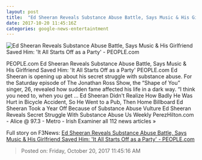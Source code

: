 ```yaml
---
layout: post
title:  "Ed Sheeran Reveals Substance Abuse Battle, Says Music & His Girlfriend Saved Him: 'It All Starts Off as a Party' - PEOPLE.com"
date: 2017-10-20 11:45:16Z
categories: google-news-entertaintment
---
```


![Ed Sheeran Reveals Substance Abuse Battle, Says Music & His Girlfriend Saved Him: 'It All Starts Off as a Party' - PEOPLE.com](http://peopledotcom.files.wordpress.com/2017/04/022417-ed-sheeran-lead_1.jpg?crop=0px%2C142px%2C1710px%2C898px&resize=1200%2C630)

PEOPLE.com Ed Sheeran Reveals Substance Abuse Battle, Says Music & His Girlfriend Saved Him: 'It All Starts Off as a Party' PEOPLE.com Ed Sheeran is opening up about his secret struggle with substance abuse. For the Saturday episode of The Jonathan Ross Show, the “Shape of You” singer, 26, revealed how sudden fame affected his life in a dark way. “I think you need to, when you get ... Ed Sheeran Didn't Realize How Badly He Was Hurt in Bicycle Accident, So He Went to a Pub, Then Home Billboard Ed Sheeran Took a Year Off Because of Substance Abuse Vulture Ed Sheeran Reveals Secret Struggle With Substance Abuse Us Weekly PerezHilton.com - Alice @ 97.3 - Metro - Irish Examiner all 112 news articles »


Full story on F3News: [Ed Sheeran Reveals Substance Abuse Battle, Says Music & His Girlfriend Saved Him: 'It All Starts Off as a Party' - PEOPLE.com](http://www.f3nws.com/n/fSWDPH)

> Posted on: Friday, October 20, 2017 11:45:16 AM

